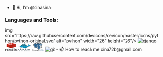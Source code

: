 - 👋 Hi, I’m @cinasina
<h3 align="left">Languages and Tools:</h3>
<p align="left">img src="https://raw.githubusercontent.com/devicons/devicon/master/icons/python/python-original.svg" alt="python" width="26" height="26"/> <img src="https://user-images.githubusercontent.com/29748439/177030588-a1916efd-384b-439a-9b30-24dd24dd48b6.png" alt="django" width="40" height="26"/> <img src="https://raw.githubusercontent.com/devicons/devicon/master/icons/redis/redis-original-wordmark.svg" alt="redis" width="40" height="26"/> <img src="https://raw.githubusercontent.com/devicons/devicon/master/icons/docker/docker-original-wordmark.svg" alt="docker" width="40" height="26"/> <img src="https://raw.githubusercontent.com/devicons/devicon/master/icons/postgresql/postgresql-original-wordmark.svg" alt="postgres" width="40" height="26"/> <img src="https://camo.githubusercontent.com/fbfcb9e3dc648adc93bef37c718db16c52f617ad055a26de6dc3c21865c3321d/68747470733a2f2f7777772e766563746f726c6f676f2e7a6f6e652f6c6f676f732f6769742d73636d2f6769742d73636d2d69636f6e2e737667" alt="git" width="40" height="26"/>
<!-- - 💞️ I’m looking to collaborate on ... -->
- 📫 How to reach me cina72b@gmail.com

<!---
<h3 align="left">Mentor at:</h3>
<p align="left">
<a href="https://maktabkhooneh.org" target="blank"><img align="center" src="https://maktabkhooneh.org/static/images/maktabkhooneh/brandmark_small.png" alt="cinasina" height="50" width="150" /></a>
</p>


cinasina/cinasina is a ✨ special ✨ repository because its `README.md` (this file) appears on your GitHub profile.
You can click the Preview link to take a look at your changes.
--->
